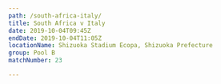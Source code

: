 ```yaml
---
path: /south-africa-italy/
title: South Africa v Italy
date: 2019-10-04T09:45Z
endDate: 2019-10-04T11:05Z
locationName: Shizuoka Stadium Ecopa, Shizuoka Prefecture
group: Pool B
matchNumber: 23

---
```

